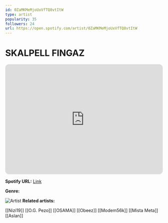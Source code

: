 ```yaml
---
id: 0ZaMKMeMjoUxVfTQ8vtItW
type: artist
popularity: 35
followers: 24
url: https://open.spotify.com/artist/0ZaMKMeMjoUxVfTQ8vtItW
---
```

# SKALPELL FINGAZ

<iframe style="border-radius:12px" src="https://open.spotify.com/embed/artist/0ZaMKMeMjoUxVfTQ8vtItW" width="100%" height="352" frameBorder="0" allowfullscreen="" allow="autoplay; clipboard-write; encrypted-media; fullscreen; picture-in-picture" loading="lazy"></iframe>

**Spotify URL:** [Link](https://open.spotify.com/artist/0ZaMKMeMjoUxVfTQ8vtItW)

**Genre:** 

![Artist](https://i.scdn.co/image/ab6761610000e5eb426b67772f0e84a9fe82cc51)
**Related artists:**

[[Nizi19]]
[[O.G. Pezo]]
[[OSAMA]]
[[Obeez]]
[[Modem56k]]
[[Mista Meta]]
[[Aslan]]
